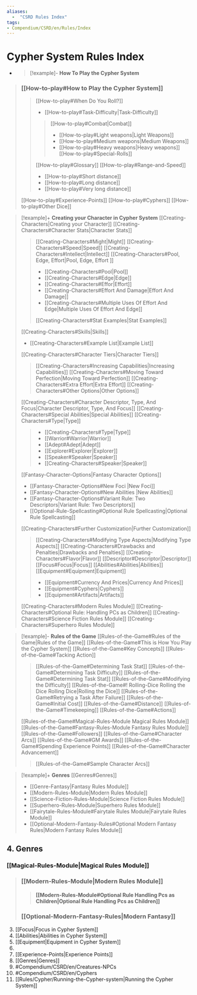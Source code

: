 ```yaml
---
aliases:
  -  "CSRD Rules Index"
tags: 
- Compendium/CSRD/en/Rules/Index
---
```

# Cypher System Rules Index

- >[!example]-  **How To Play the Cypher System** 
>### [[How-to-play#How to Play the Cypher System]]
>>[[How-to-play#When Do You Roll?]]
>> - [[How-to-play#Task-Difficulty|Task-Difficulty]]
>>>[[How-to-play#Combat|Combat]]
>>> - [[How-to-play#Light weapons|Light Weapons]]
>>> - [[How-to-play#Medium weapons|Medium Weapons]]
>>> - [[How-to-play#Heavy weapons|Heavy weapons]]
>>>[[How-to-play#Special-Rolls]]
>>>
>>[[How-to-play#Glossary]]
>>[[How-to-play#Range-and-Speed]]
>>- [[How-to-play#Short distance]]
>>- [[How-to-play#Long distance]]
>>- [[How-to-play#Very long distance]]
>
>[[How-to-play#Experience-Points]]
>[[How-to-play#Cyphers]]
>[[How-to-play#Other Dice]]

>[!example]+  **Creating your Character in Cypher System** 
>[[Creating-Characters|Creating your Character]] 
>[[Creating-Characters#Character Stats|Character Stats]]
>>[[Creating-Characters#Might|Might]]
>>[[Creating-Characters#Speed|Speed]]
>>[[Creating-Characters#Intellect|Intellect]]
>>[[Creating-Characters#Pool, Edge, Effort|Pool, Edge, Effort ]]
>>- [[Creating-Characters#Pool|Pool]]
>>- [[Creating-Characters#Edge|Edge]]
>>- [[Creating-Characters#Effor|Effort]]
>>	-  [[Creating-Characters#Effort And Damage|Effort And Damage]]
>>	-  [[Creating-Characters#Multiple Uses Of Effort And Edge|Multiple Uses Of Effort And Edge]]
>>
>> [[Creating-Characters#Stat Examples|Stat Examples]]
>
>[[Creating-Characters#Skills|Skills]]
> -  [[Creating-Characters#Example  List|Example  List]]
> 
> [[Creating-Characters#Character Tiers|Character Tiers]]
>>[[Creating-Characters#Increasing Capabilities|Increasing Capabilities]]
>>[[Creating-Characters#Moving Toward Perfection|Moving Toward Perfection]]
>>[[Creating-Characters#Extra Effort|Extra Effort]]
>> [[Creating-Characters#Other Options|Other Options]]
>
> [[Creating-Characters#Character Descriptor, Type, And Focus|Character Descriptor, Type, And Focus]]
>[[Creating-Characters#Special Abilities|Special Abilities]]
> [[Creating-Characters#Type|Type]]
>> -  [[Creating-Characters#Type|Type]]
>> - [[Warrior#Warrior|Warrior]]
>> - [[Adept#Adept|Adept]]
>> - [[Explorer#Explorer|Explorer]]
>> - [[Speaker#Speaker|Speaker]]
>> - [[Creating-Characters#Speaker|Speaker]]
>> 
> 
> [[Fantasy-Character-Options|Fantasy Character Options]]
>  - [[Fantasy-Character-Options#New Foci |New Foci]]
>  - [[Fantasy-Character-Options#New Abilities |New Abilities]]
>  - [[Fantasy-Character-Options#Variant Rule: Two Descriptors|Variant Rule: Two Descriptors]]
>  - [[Optional-Rule-Spellcasting#Optional Rule Spellcasting|Optional Rule Spellcasting]]
> 
> [[Creating-Characters#Further Customization|Further Customization]]
>>  [[Creating-Characters#Modifying Type Aspects|Modifying Type Aspects]]
>>  [[Creating-Characters#Drawbacks and Penalties|Drawbacks and Penalties]]
>>  [[Creating-Characters#Flavor|Flavor]]
>>  [[Descriptor#Descriptor|Descriptor]]
>>  [[Focus#Focus|Focus]]
>>  [[Abilities#Abilities|Abilities]]
>>  [[Equipment#Equipment|Equipment]]
>>  - [[Equipment#Currency And Prices|Currency And Prices]]
>>  - [[Equipment#Cyphers|Cyphers]]
>>  - [[Equipment#Artifacts|Artifacts]]
> 
> [[Creating-Characters#Modern Rules Module]]
> [[Creating-Characters#Optional Rule: Handling PCs as Children]]
> [[Creating-Characters#Science Fiction Rules Module]]
> [[Creating-Characters#Superhero Rules Module]]


>[!example]-  **Rules of the Game** 
>[[Rules-of-the-Game#Rules of the Game|Rules of the Game]]
>[[Rules-of-the-Game#This is How You Play the Cypher System]]
>[[Rules-of-the-Game#Key Concepts]]
> [[Rules-of-the-Game#Tacking Action]]
>>[[Rules-of-the-Game#Determining Task Stat]]
>> [[Rules-of-the-Game#Determining Task Difficulty]]
>> [[Rules-of-the-Game#Determining Task Stat]]
>> [[Rules-of-the-Game#Modifying the Difficulty]]
>> [[Rules-of-the-Game#! Rolling-Dice Rolling the Dice Rolling Dice|Rolling the Dice]]
>> [[Rules-of-the-Game#Retrying a Task After Failure]]
>> [[Rules-of-the-Game#Initial Cost]]
>> [[Rules-of-the-Game#Distance]]
>> [[Rules-of-the-Game#Timekeeping]]
>> [[Rules-of-the-Game#Actions]]
>
>[[Rules-of-the-Game#Magical-Rules-Module Magical Rules Module]]
>[[Rules-of-the-Game#Fantasy-Rules-Module Fantasy Rules Module]]
>[[Rules-of-the-Game#Followers]]
>[[Rules-of-the-Game#Character Arcs]]
>[[Rules-of-the-Game#GM Awards]]
>[[Rules-of-the-Game#Spending Experience Points]]
>[[Rules-of-the-Game#Character Advancement]]
>>[[Rules-of-the-Game#Sample Character Arcs]]

>[!example]+  **Genres** 
>[[Genres#Genres]]
>- [[Genre-Fantasy|Fantasy Rules Module]]
>- [[Modern-Rules-Module|Modern Rules Module]]
>- [[Science-Fiction-Rules-Module|Science Fiction Rules Module]]
>- [[Superhero-Rules-Module|Superhero Rules Module]]
>- [[Fairytale-Rules-Module#Fairytale Rules Module|Fairytale Rules Module]]
>- [[Optional-Modern-Fantasy-Rules#Optional Modern Fantasy Rules|Modern Fantasy Rules Module]]


## 4. Genres
### [[Magical-Rules-Module|Magical Rules Module]]

>### [[Modern-Rules-Module|Modern Rules Module]]
>>#### [[Modern-Rules-Module#Optional Rule Handling Pcs as Children|Optional Rule Handling Pcs as Children]]
>### [[Optional-Modern-Fantasy-Rules|Modern Fantasy]]
3. [[Focus|Focus  in Cypher System]]
4. [[Abilities|Abilities  in Cypher System]]
5. [[Equipment|Equipment  in Cypher System]]
13.
14. [[Experience-Points|Experience Points]]
15. [[Genres|Genres]]
16. #Compendium/CSRD/en/Creatures-NPCs 
17. #Compendium/CSRD/en/Cyphers 
18. [[Rules/Cypher/Running-the-Cypher-system|Running the Cypher System]]
